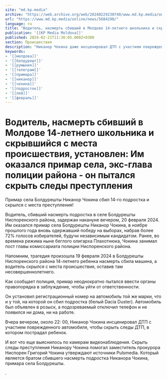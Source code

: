 ```yaml
---
site: "md.kp.media"
archive: "https://web.archive.org/web/20240229230740/www.md.kp.media/online/news/5684290/"
url: "https://www.md.kp.media/online/news/5684290/"
language: ru
title: "Водитель, насмерть сбивший в Молдове 14-летнего школьника и скрывшийся с места происшествия, установлен: Им оказался примар села, экс-глава полиции района - он пытался скрыть следы преступления"
publication: '[[KP Media Moldova]]'
published: 2024-02-21T11:36:05.000Z+0300
section: Происшествия
description: "Никанор Чокина даже инсценировал ДТП с участием поврежденного автомобиля, чтобы скрыть следы аварии, в котором пострадал ребенок [видео]"
keywords:
- '[[молдова]]'
- '[[болдурешт]]'
- '[[румыния]]'
- '[[телеграм]]'
- '[[примара]]'
- '[[никанор]]'
- '[[чокина]]'
- '[[подросток]]'
- '[[лей]]'
- '[[февраль]]'
---
```


# Водитель, насмерть сбивший в Молдове 14-летнего школьника и скрывшийся с места происшествия, установлен: Им оказался примар села, экс-глава полиции района - он пытался скрыть следы преступления

Примар села Болдурешты Никанор Чокина сбил 14-го подростка и скрылся с места преступления!

Водитель, сбивший насмерть подростка в селе Болдурешты Ниспоренского района, задержан накануне вечером, 20 февраля 2024. Им оказался примар села Болдурешты Никанор Чокина, в ноябре прошлого года вновь одержавший победу на выборах, набрав более 72% голосов избирателей, будучи независимым кандидатом. Ранее, во времена режима ныне беглого олигарха Плахотнюка, Чокина занимал пост главы комиссариата полиции Ниспоренского района.

Напомним, трагедия произошла 19 февраля 2024 в Болдурешты Ниспоренского района 14-летнего ребенка насмерть сбила машина, а водитель скрылся с места происшествия, оставив там несовершеннолетнего.

Как сообщает полиция, примар неоднократно пытался ввести органы правопорядка в заблуждение, чтобы уйти от ответственности.

Он установил регистрационный номер на автомобиль той же марки, что и у той, на которой он сбил подростка (белый Dacia Duster). Автомобиль был объявлен в розыск, а подозреваемый отключил телефон и не появился ни дома, ни на работе.

Вчера вечером, около 22: 00, Никанор Чокина инсценировал ДТП с участием поврежденного автомобиля, чтобы скрыть следы ДТП, в котором пострадал ребенок.

И вот что еще выяснилось по камерам видеонаблюдения. Скрыть следы преступления Никанору Чокина помогал заместитель прокурора Ниспорен Григорий Чокина утверждают источники Pulsmedia. Который является братом сбившего насмерть подростка Никанора Чокина, примара села Болдурешты.

.